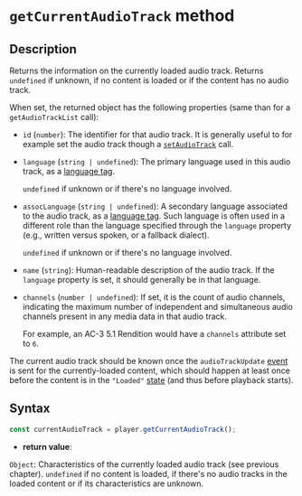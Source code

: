 # `getCurrentAudioTrack` method

## Description

Returns the information on the currently loaded audio track.
Returns `undefined` if unknown, if no content is loaded or if the content
has no audio track.

When set, the returned object has the following properties (same than for a
`getAudioTrackList` call):

- `id` (`number`): The identifier for that audio track. It is generally useful
  to for example set the audio track though a [`setAudioTrack`](./setAudioTrack.md)
  call.

- `language` (`string | undefined`): The primary language used in this audio
  track, as a [language tag](https://datatracker.ietf.org/doc/html/rfc5646).

  `undefined` if unknown or if there's no language involved.

- `assocLanguage` (`string | undefined`): A secondary language associated to the
  audio track, as a [language tag](https://datatracker.ietf.org/doc/html/rfc5646).
  Such language is often used in a different role than the language specified
  through the `language` property (e.g., written versus spoken, or a fallback
  dialect).

  `undefined` if unknown or if there's no language involved.

- `name` (`string`): Human-readable description of the audio track.
  If the `language` property is set, it should generally be in that language.

- `channels` (`number | undefined`): If set, it is the count of audio channels,
  indicating the maximum number of independent and simultaneous audio channels
  present in any media data in that audio track.

  For example, an AC-3 5.1 Rendition would have a `channels` attribute set to `6`.

The current audio track should be known once the `audioTrackUpdate`
[event](../Player_Events.md) is sent for the currently-loaded content, which
should happen at least once before the content is in the `"Loaded"`
[state](../Basic_Methods/getPlayerState.md) (and thus before playback starts).

## Syntax

```js
const currentAudioTrack = player.getCurrentAudioTrack();
```

- **return value**:

`Object`: Characteristics of the currently loaded audio track (see previous
chapter). `undefined` if no content is loaded, if there's no audio tracks in
the loaded content or if its characteristics are unknown.
